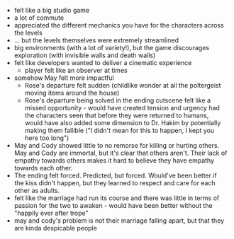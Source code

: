 - felt like a big studio game
- a lot of commute
- appreciated the different mechanics you have for the characters across the levels
- ... but the levels themselves were extremely streamlined
- big environments (with a lot of variety!), but the game discourages exploration (with invisible walls and death walls)
- felt like developers wanted to deliver a cinematic experience
	- player felt like an observer at times
- somehow May felt more impactful
	- Rose's departure felt sudden (childlike wonder at all the poltergeist moving items around the house)
	- Rose's departure being solved in the ending cutscene felt like a missed opportunity - would have created tension and urgency had the characters seen that before they were returned to humans, would have also added some dimension to Dr. Hakim by potentially making them fallible ("I didn't mean for this to happen, I kept you here too long")
- May and Cody showed little to no remorse for killing or hurting others. May and Cody are immortal, but it's clear that others aren't. Their lack of empathy towards others makes it hard to believe they have empathy towards each other. 
- The ending felt forced. Predicted, but forced. Would've been better if the kiss didn't happen, but they learned to respect and care for each other as adults.
- felt like the marriage had run its course and there was little in terms of passion for the two to awaken - would have been better without the "happily ever after trope"
- may and cody's problem is not their marriage falling apart, but that they are kinda despicable people